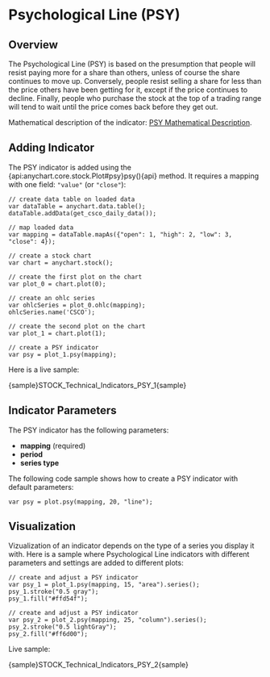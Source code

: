 # Psychological Line (PSY)
## Overview

The Psychological Line (PSY) is based on the presumption that people will resist paying more for a share than others, unless of course the share continues to move up. Conversely, people resist selling a share for less than the price others have been getting for it, except if the price continues to decline. Finally, people who purchase the stock at the top of a trading range will tend to wait until the price comes back before they get out.

Mathematical description of the indicator: [PSY Mathematical Description](Mathematical_Description#psychological_line).

## Adding Indicator

The PSY indicator is added using the {api:anychart.core.stock.Plot#psy}psy(){api} method. It requires a mapping with one field: `"value"` (or `"close"`):

```
// create data table on loaded data
var dataTable = anychart.data.table();
dataTable.addData(get_csco_daily_data());

// map loaded data
var mapping = dataTable.mapAs({"open": 1, "high": 2, "low": 3, "close": 4});

// create a stock chart
var chart = anychart.stock();

// create the first plot on the chart
var plot_0 = chart.plot(0);

// create an ohlc series
var ohlcSeries = plot_0.ohlc(mapping);
ohlcSeries.name('CSCO');

// create the second plot on the chart
var plot_1 = chart.plot(1);

// create a PSY indicator
var psy = plot_1.psy(mapping);
```

Here is a live sample:

{sample}STOCK\_Technical\_Indicators\_PSY\_1{sample}

## Indicator Parameters

The PSY indicator has the following parameters:

* **mapping** (required)
* **period**
* **series type**

The following code sample shows how to create a PSY indicator with default parameters:

```
var psy = plot.psy(mapping, 20, "line");
```

## Visualization

Vizualization of an indicator depends on the type of a series you display it with. Here is a sample where Psychological Line indicators with different parameters and settings are added to different plots:

```
// create and adjust a PSY indicator
var psy_1 = plot_1.psy(mapping, 15, "area").series();
psy_1.stroke("0.5 gray");
psy_1.fill("#ffd54f");

// create and adjust a PSY indicator
var psy_2 = plot_2.psy(mapping, 25, "column").series();
psy_2.stroke("0.5 lightGray");
psy_2.fill("#ff6d00");  
```

Live sample:

{sample}STOCK\_Technical\_Indicators\_PSY\_2{sample}